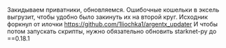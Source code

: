 Закидываем приватники, обновляемся. Ошибочные кошельки в эксель выгрузит, чтобы удобно было закинуть их на второй круг. 
Исходник форкнул от илочки https://github.com/1liochka1/argentx_updater
И чтобы потом запускать скрипты, нужно обязательно обновить starknet-py до ==0.18.1

